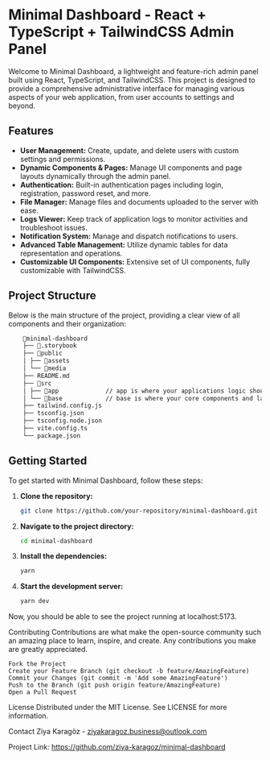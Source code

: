 # Minimal Dashboard - React + TypeScript + TailwindCSS Admin Panel

Welcome to Minimal Dashboard, a lightweight and feature-rich admin panel built using React, TypeScript, and TailwindCSS. This project is designed to provide a comprehensive administrative interface for managing various aspects of your web application, from user accounts to settings and beyond.

## Features

- **User Management:** Create, update, and delete users with custom settings and permissions.
- **Dynamic Components & Pages:** Manage UI components and page layouts dynamically through the admin panel.
- **Authentication:** Built-in authentication pages including login, registration, password reset, and more.
- **File Manager:** Manage files and documents uploaded to the server with ease.
- **Logs Viewer:** Keep track of application logs to monitor activities and troubleshoot issues.
- **Notification System:** Manage and dispatch notifications to users.
- **Advanced Table Management:** Utilize dynamic tables for data representation and operations.
- **Customizable UI Components:** Extensive set of UI components, fully customizable with TailwindCSS.

## Project Structure

Below is the main structure of the project, providing a clear view of all components and their organization:

```bash
    📁minimal-dashboard
    ├── 📁.storybook
    ├── 📁public
    │ ├── 📁assets
    │ └── 📁media
    ├── README.md
    ├── 📁src
    │ ├── 📁app             // app is where your applications logic should be
    │ └── 📁base            // base is where your core components and layouts should be
    ├── tailwind.config.js
    ├── tsconfig.json
    ├── tsconfig.node.json
    ├── vite.config.ts
    └── package.json
```

## Getting Started

To get started with Minimal Dashboard, follow these steps:

1. **Clone the repository:**
   ```bash
   git clone https://github.com/your-repository/minimal-dashboard.git

2. **Navigate to the project directory:**
   ```bash
   cd minimal-dashboard

3. **Install the dependencies:**
    ```bash
    yarn

4. **Start the development server:**
    ```bash
    yarn dev

Now, you should be able to see the project running at localhost:5173.

Contributing
Contributions are what make the open-source community such an amazing place to learn, inspire, and create. Any contributions you make are greatly appreciated.

```
Fork the Project
Create your Feature Branch (git checkout -b feature/AmazingFeature)
Commit your Changes (git commit -m 'Add some AmazingFeature')
Push to the Branch (git push origin feature/AmazingFeature)
Open a Pull Request
```

License
Distributed under the MIT License. See LICENSE for more information.

Contact
Ziya Karagöz - ziyakaragoz.business@outlook.com

Project Link: https://github.com/ziya-karagoz/minimal-dashboard